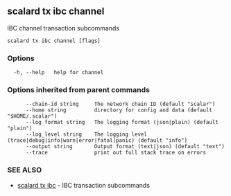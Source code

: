 ## scalard tx ibc channel

IBC channel transaction subcommands

```
scalard tx ibc channel [flags]
```

### Options

```
  -h, --help   help for channel
```

### Options inherited from parent commands

```
      --chain-id string     The network chain ID (default "scalar")
      --home string         directory for config and data (default "$HOME/.scalar")
      --log_format string   The logging format (json|plain) (default "plain")
      --log_level string    The logging level (trace|debug|info|warn|error|fatal|panic) (default "info")
      --output string       Output format (text|json) (default "text")
      --trace               print out full stack trace on errors
```

### SEE ALSO

- [scalard tx ibc](scalard_tx_ibc.md) - IBC transaction subcommands
